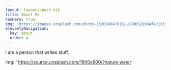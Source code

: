 ```yaml
---
layout: layouts/post.njk
title: About Me
hasHero: true,
img: 'https://images.unsplash.com/photo-1530049478161-0780526964f4?ixlib=rb-1.2.1&auto=format&fit=crop&w=3150&q=80'
eleventyNavigation:
  key: about
  order: 4
---
```


I am a person that writes stuff.

img: ' https://source.unsplash.com/1600x900/?nature,water'
